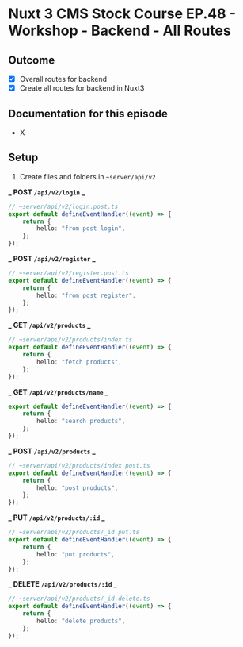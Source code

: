 # Nuxt 3 CMS Stock Course EP.48 - Workshop - Backend - All Routes

## Outcome

-   [x] Overall routes for backend
-   [x] Create all routes for backend in Nuxt3

## Documentation for this episode

-   X

## Setup

1. Create files and folders in `~server/api/v2`

**_ POST `/api/v2/login` _**

```ts
// ~server/api/v2/login.post.ts
export default defineEventHandler((event) => {
    return {
        hello: "from post login",
    };
});
```

**_ POST `/api/v2/register` _**

```ts
// ~server/api/v2/register.post.ts
export default defineEventHandler((event) => {
    return {
        hello: "from post register",
    };
});
```

**_ GET `/api/v2/products` _**

```ts
// ~server/api/v2/products/index.ts
export default defineEventHandler((event) => {
    return {
        hello: "fetch products",
    };
});
```

**_ GET `/api/v2/products/name` _**

```ts
export default defineEventHandler((event) => {
    return {
        hello: "search products",
    };
});
```

**_ POST `/api/v2/products` _**

```ts
// ~server/api/v2/products/index.post.ts
export default defineEventHandler((event) => {
    return {
        hello: "post products",
    };
});
```

**_ PUT `/api/v2/products/:id` _**

```ts
// ~server/api/v2/products/_id.put.ts
export default defineEventHandler((event) => {
    return {
        hello: "put products",
    };
});
```

**_ DELETE `/api/v2/products/:id` _**

```ts
// ~server/api/v2/products/_id.delete.ts
export default defineEventHandler((event) => {
    return {
        hello: "delete products",
    };
});
```
